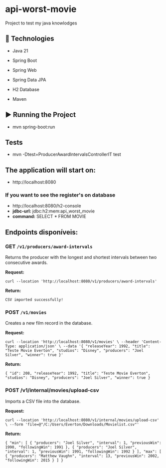 # api-worst-movie
Project to test my java knowlodges


## 🚀 Technologies

* Java 21

* Spring Boot

* Spring Web

* Spring Data JPA

* H2 Database

* Maven

## ▶️ Running the Project
* mvn spring-boot:run
## Tests
* mvn -Dtest=ProducerAwardIntervalsControllerIT test

## The application will start on:
* http://localhost:8080
### If you want to see the register's on database
* http://localhost:8080/h2-console
* **jdbc-url:** jdbc:h2:mem:api_worst_movie
* **command:** SELECT * FROM MOVIE

## Endpoints disponíveis:

### GET `/v1/producers/award-intervals`

Returns the producer with the longest and shortest intervals between two consecutive awards.

**Request:**

`curl --location 'http://localhost:8080/v1/producers/award-intervals'`

**Return:**

`CSV imported successfully!`


### POST `/v1/movies`

Creates a new film record in the database.

**Request:**

`curl --location 'http://localhost:8080/v1/movies' \
--header 'Content-Type: application/json' \
--data '{
"releaseYear": 1992,
"title": "Teste Movie Everton",
"studios": "Disney",
"producers": "Joel Silver",
"winner": true
}'`

**Return:**

`{
"id": 208,
"releaseYear": 1992,
"title": "Teste Movie Everton",
"studios": "Disney",
"producers": "Joel Silver",
"winner": true
}`

### POST /v1/internal/movies/upload-csv

Imports a CSV file into the database.

**Request:**

`curl --location 'http://localhost:8080/v1/internal/movies/upload-csv' \
  --form 'file=@"/C:/Users/Everton/Downloads/Movielist.csv"'`

**Return:**

`{
"min": [
{
"producers": "Joel Silver",
"interval": 1,
"previousWin": 1990,
"followingWin": 1991
},
{
"producers": "Joel Silver",
"interval": 1,
"previousWin": 1991,
"followingWin": 1992
}
],
"max": [
{
"producers": "Matthew Vaughn",
"interval": 13,
"previousWin": 2002,
"followingWin": 2015
}
]
}`